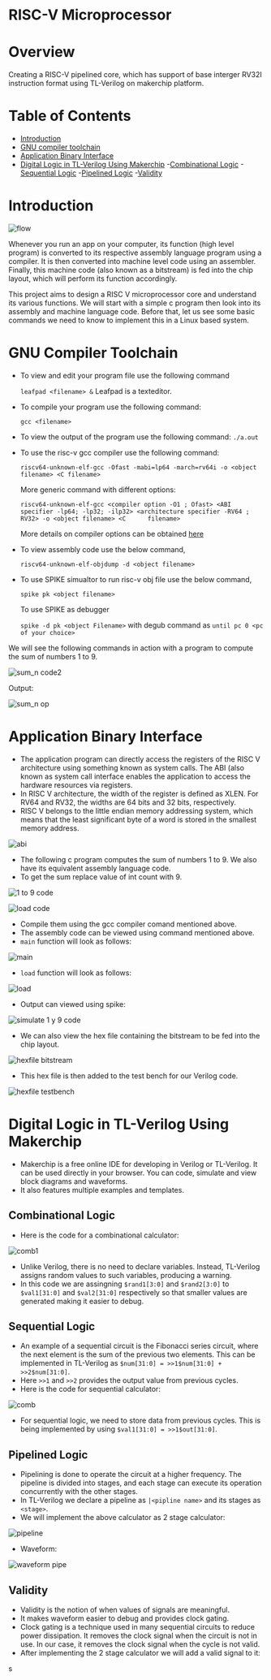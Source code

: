 # RISC-V Microprocessor 
# Overview
Creating a RISC-V pipelined core, which has support of base interger RV32I instruction format using TL-Verilog on makerchip platform.
# Table of Contents
- [Introduction](#introduction)
- [GNU compiler toolchain](#gnu-compiler-toolchain)
- [Application Binary Interface](#application-binary-interface)
- [Digital Logic in TL-Verilog Using Makerchip](#digital-logic-in-tl-verilog-using-makerchip)
    -[Combinational Logic](##combinational-logic)
    -[Sequential Logic](##sequential-logic)
    -[Pipelined Logic](##pipelined-logic)
    -[Validity](##validity)
    
# Introduction
![flow](https://user-images.githubusercontent.com/92947276/144841759-7f171938-2f64-4411-b059-5686dcbd872d.PNG)

Whenever you run an app on your computer, its function (high level program) is converted to its respective assembly language program using a compiler. It is then converted into machine level code using an assembler. Finally, this machine code (also known as a bitstream) is fed into the chip layout, which will perform its function accordingly.

This project aims to design a RISC V microprocessor core and understand its various functions. We will start with a simple c program then look into its assembly and machine language code. Before that, let us see some basic commands we need to know to implement this in a Linux based system.

# GNU Compiler Toolchain
* To view and edit your program file use the following command

    `leafpad <filename> &`
    Leafpad is a texteditor.

* To compile your program use the following command:
    
    `gcc <filename>`
    
* To view the output of the program use the following command:
    `./a.out`

* To use the risc-v gcc compiler use the following command:

    `riscv64-unknown-elf-gcc -Ofast -mabi=lp64 -march=rv64i -o <object filename> <C filename>`

    More generic command with different options:

    `riscv64-unknown-elf-gcc <compiler option -O1 ; Ofast> <ABI specifier -lp64; -lp32; -ilp32> <architecture specifier -RV64 ; RV32> -o <object filename> <C      filename>`

    More details on compiler options can be obtained [here](https://www.sifive.com/blog/all-aboard-part-1-compiler-args)
  
 * To view assembly code use the below command,
    
    `riscv64-unknown-elf-objdump -d <object filename>`
    
  * To use SPIKE simualtor to run risc-v obj file use the below command,
  
    `spike pk <object filename>`
    
    To use SPIKE as debugger
    
    `spike -d pk <object Filename>` with degub command as `until pc 0 <pc of your choice>`
    
We will see the following commands in action with a program to compute the sum of numbers 1 to 9.

![sum_n code2](https://user-images.githubusercontent.com/92947276/144846309-21de62b2-0a00-459a-a3e1-227aa5a7439f.PNG)

Output:

![sum_n op](https://user-images.githubusercontent.com/92947276/144847376-d6e4fdee-c395-4e82-b39f-c81efdda95c6.PNG)

# Application Binary Interface

* The application program can directly access the registers of the RISC V architecture using something known as system calls. The ABI (also known as system call interface
  enables the application to access the hardware resources via registers.
* In RISC V architecture, the width of the register is defined as XLEN. For RV64 and RV32, the widths are 64 bits and 32 bits, respectively.
* RISC V belongs to the little endian memory addressing system, which means that the least significant byte of a word is stored in the smallest memory address.

![abi](https://user-images.githubusercontent.com/92947276/144853808-3407d29a-f9de-41e4-beeb-2459acdc7d5f.png)

* The following c program computes the sum of numbers 1 to 9. We also have its equivalent assembly language code.
* To get the sum replace value of int count with 9.

![1 to 9 code](https://user-images.githubusercontent.com/92947276/144854779-70b773b7-6ed4-4397-8765-0624619e06d0.PNG)

![load code](https://user-images.githubusercontent.com/92947276/144855226-7869f7ac-050c-42bd-88e2-c76f2728f3ff.PNG)

* Compile them using the gcc compiler comand mentioned above.
* The assembly code can be viewed using command mentioned above.
* `main` function will look as follows:

![main](https://user-images.githubusercontent.com/92947276/144857556-64d9b4c5-c059-4339-807a-9c6fe2546033.PNG)

* `load` function will look as follows:

![load](https://user-images.githubusercontent.com/92947276/144857691-ab31ecf4-76ef-4b48-aaa8-d814beb3c964.PNG)

* Output can viewed using spike:

![simulate 1 y 9 code](https://user-images.githubusercontent.com/92947276/144857923-ae4bc980-54d7-4525-8f96-1f43a1a8baa8.PNG)

* We can also view the hex file containing the bitstream to be fed into the chip layout.

![hexfile bitstream](https://user-images.githubusercontent.com/92947276/144858357-386c6fe6-80c6-48cd-ab1b-df2bc39e21cf.PNG)

* This hex file is then added to the test bench for our Verilog code.

![hexfile testbench](https://user-images.githubusercontent.com/92947276/144858694-45867cc7-b4fe-4c9a-9063-42cff2c2bf58.PNG)


# Digital Logic in TL-Verilog Using Makerchip  

* Makerchip is a  free online IDE for developing in Verilog or TL-Verilog. It can be used directly in your browser. You can code, simulate and view block diagrams and waveforms.
* It also features multiple examples and templates.

## Combinational Logic

* Here is the code for a combinational calculator:

![comb1](https://user-images.githubusercontent.com/92947276/144866068-49919aae-ff5d-447d-8839-c6c35d95718d.PNG)

* Unlike Verilog, there is no need to declare variables. Instead, TL-Verilog assigns random values to such variables, producing a warning.
* In this code we are assingning `$rand1[3:0]` and `$rand2[3:0]` to `$val1[31:0]` and `$val2[31:0]` respectively so that smaller values are generated making it easier to debug.

## Sequential Logic

* An example of a sequential circuit is the Fibonacci series circuit, where the next element is the sum of the previous two elements. This can be implemented in TL-Verilog as 
  `$num[31:0] = >>1$num[31:0] + >>2$num[31:0]`.
* Here `>>1` and `>>2` provides the output value from previous cycles.
* Here is the code for sequential calculator:

![comb](https://user-images.githubusercontent.com/92947276/144864452-fd4a86b9-a8f2-4391-9479-9ad4fa1cc8c5.PNG)

* For sequential logic, we need to store data from previous cycles. This is being implemented by using `$val1[31:0] = >>1$out[31:0]`.

## Pipelined Logic

* Pipelining is done to operate the circuit at a higher frequency. The pipeline is divided into stages, and each stage can execute its operation concurrently with the other 
  stages.
* In TL-Verilog we declare a pipeline as `|<pipline name>` and its stages as `<stage>`.
* We will implement the above calculator as 2 stage calculator:

![pipeline](https://user-images.githubusercontent.com/92947276/144869686-34abdd79-95fb-4805-abbe-c5408261d55c.PNG)

* Waveform:

![waveform pipe](https://user-images.githubusercontent.com/92947276/144869904-85d3d8fe-2bc8-48b2-83f4-0379e7e41e2f.PNG)

## Validity

* Validity is the notion of when values of signals are meaningful.
* It makes waveform easier to debug and provides clock gating.
* Clock gating is a technique used in many sequential circuits to reduce power dissipation. It removes the clock signal when the circuit is not in use. In our case, it removes 
  the clock signal when the cycle is not valid.
* After implementing the 2 stage calculator we will add a valid signal to it:

s







